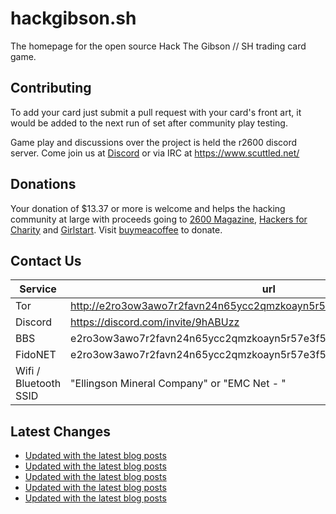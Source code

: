 # hackgibson.sh
The homepage for the open source Hack The Gibson // SH trading card game.


## Contributing

To add your card just submit a pull request with your card's front art, it would be added to the next run of set after community play testing.

Game play and discussions over the project is held the r2600 discord server. Come join us at [Discord](https://discord.com/invite/9hABUzz) or via IRC at https://www.scuttled.net/


## Donations

Your donation of $13.37 or more is welcome and helps the hacking community at large with proceeds going to [2600 Magazine](https://2600.com/), [Hackers for Charity](https://hackersforcharity.org) and [Girlstart](https://girlstart.org).  Visit [buymeacoffee](https://www.buymeacoffee.com/hackgibson.sh) to donate.


## Contact Us

Service | url
-|-
Tor | http://e2ro3ow3awo7r2favn24n65ycc2qmzkoayn5r57e3f56nvjwdcgg32ad.onion
Discord | https://discord.com/invite/9hABUzz
BBS | e2ro3ow3awo7r2favn24n65ycc2qmzkoayn5r57e3f56nvjwdcgg32ad.onion:23
FidoNET | e2ro3ow3awo7r2favn24n65ycc2qmzkoayn5r57e3f56nvjwdcgg32ad.onion:24554
Wifi / Bluetooth SSID | "Ellingson Mineral Company" or "EMC Net - <fidonet address>"

## Latest Changes
<!-- BLOG-POST-LIST:START -->
- [Updated with the latest blog posts](https://github.com/DFW2600/hackgibson.sh/commit/36d6de2e98d872efa72ce61d8e6284401544bec3)
- [Updated with the latest blog posts](https://github.com/DFW2600/hackgibson.sh/commit/f9a7fe5f095b43ae35e7f97e7191826a53235bb6)
- [Updated with the latest blog posts](https://github.com/DFW2600/hackgibson.sh/commit/5a48b29bd877f0e8f1c7949a94ab9920c76be7dd)
- [Updated with the latest blog posts](https://github.com/DFW2600/hackgibson.sh/commit/f3107c0e964bbe4c36fe1916c4b8c22780de3be0)
- [Updated with the latest blog posts](https://github.com/DFW2600/hackgibson.sh/commit/5d115eb29d456dde8d1829002f6802350848d9b0)
<!-- BLOG-POST-LIST:END -->
